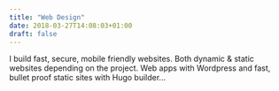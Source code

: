 ```yaml
---
title: "Web Design"
date: 2018-03-27T14:08:03+01:00
draft: false
---
```


I build fast, secure, mobile friendly websites. Both dynamic & static websites depending on the project. Web apps with Wordpress and fast, bullet proof static sites with Hugo builder...
